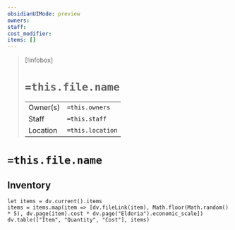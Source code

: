 ```yaml
---
obsidianUIMode: preview
owners: 
staff: 
cost_modifier: 
items: []
---
```


> [!infobox]
> # `=this.file.name`
> |||
> |---|---|
> | Owner(s) | `=this.owners` |
> | Staff | `=this.staff` |
> | Location | `=this.location` |
# `=this.file.name`

## Inventory
```dataviewjs
let items = dv.current().items
items = items.map(item => [dv.fileLink(item), Math.floor(Math.random() * 5), dv.page(item).cost * dv.page("Eldoria").economic_scale])
dv.table(["Item", "Quantity", "Cost"], items)
```


